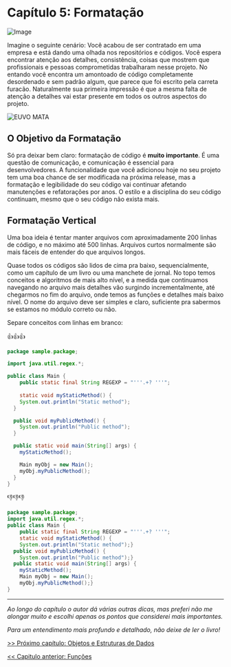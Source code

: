 # Capítulo 5: Formatação
![Image](https://pbs.twimg.com/media/EsR-0o-U0AAZeju?format=jpg&name=900x900)

Imagine o seguinte cenário: Você acabou de ser contratado em uma empresa e está dando uma olhada nos repositórios e códigos. Você espera encontrar atenção aos detalhes, consistência, coisas que mostrem que profissionais e pessoas comprometidas trabalharam nesse projeto. No entando você encontra um amontoado de código completamente desordenado e sem padrão algum, que parece que foi escrito pela carreta furacão. Naturalmente sua primeira impressão é que a mesma falta de atenção a detalhes vai estar presente em todos os outros aspectos do projeto.

![EUVO MATA](https://i.imgur.com/2MyLPgU.png)

## O Objetivo da Formatação
Só pra deixar bem claro: formatação de código é **muito importante**. É uma questão de comunicação, e comunicação é essencial para desenvolvedores.
A funcionalidade que você adicionou hoje no seu projeto tem uma boa chance de ser modificada na próxima release, mas a formatação e legibilidade do seu código vai continuar afetando manutenções e refatorações por anos. O estilo e  a disciplina do seu código continuam, mesmo que o seu código não exista mais.

## Formatação Vertical

Uma boa ideia é tentar manter arquivos com aproximadamente 200 linhas de código, e no máximo até 500 linhas. Arquivos curtos normalmente são mais fáceis de entender do que arquivos longos. 

Quase todos os códigos são lidos de cima pra baixo, sequencialmente, como um capítulo de um livro ou uma manchete de jornal. No topo temos conceitos e algoritmos de mais alto nível, e a medida que continuamos navegando no arquivo mais detalhes vão surgindo incrementalmente, até chegarmos no fim do arquivo, onde temos as funções e detalhes mais baixo nível. O nome do arquivo deve ser simples e claro, suficiente pra sabermos se estamos no módulo correto ou não.

Separe conceitos com linhas em branco:

👍👍👍
```java
package sample.package;

import java.util.regex.*;

public class Main {
	public static final String REGEXP = "'''.+? '''";
	
	static void myStaticMethod() {
    System.out.println("Static method");
  }

  public void myPublicMethod() {
    System.out.println("Public method");
  }

  public static void main(String[] args) {
    myStaticMethod();

    Main myObj = new Main();
    myObj.myPublicMethod();
  }
}
```

👎👎👎
```java
package sample.package;
import java.util.regex.*;
public class Main {
	public static final String REGEXP = "'''.+? '''";
	static void myStaticMethod() {
    System.out.println("Static method");}
  public void myPublicMethod() {
    System.out.println("Public method");}
  public static void main(String[] args) {
    myStaticMethod();
    Main myObj = new Main();
    myObj.myPublicMethod();}
}
```

---

_Ao longo do capítulo o autor dá várias outras dicas, mas preferi não me alongar muito e escolhi apenas os pontos que considerei mais importantes._

_Para um entendimento mais profundo e detalhado, não deixe de ler o livro!_

[>> Próximo capítulo: Objetos e Estruturas de Dados](https://github.com/allan-pires/cleancode4noobs/blob/master/capitulo-6/objetos-e-estruturas-de-dados.md)

[<< Capitulo anterior: Funções](https://github.com/allan-pires/cleancode4noobs/blob/master/capitulo-4/funcoes.md)
